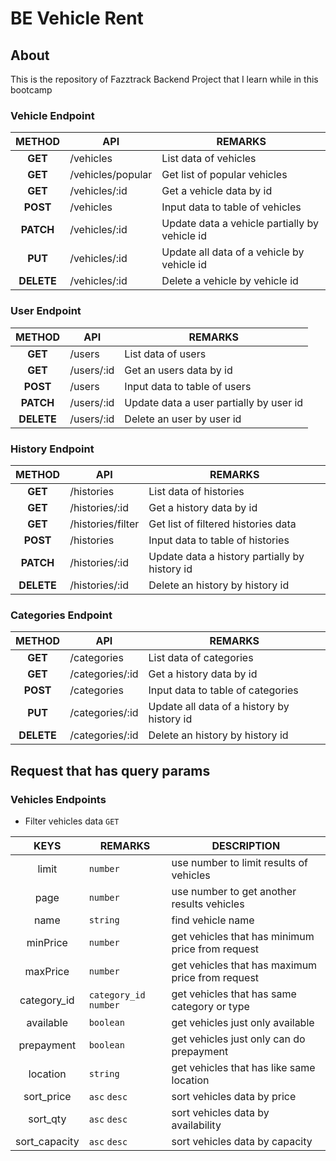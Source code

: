 # BE Vehicle Rent

## About
This is the repository of Fazztrack Backend Project that I learn while in this bootcamp

### Vehicle Endpoint
| METHOD | API | REMARKS|
| :------: | --- | ------ |
| **GET** | /vehicles | List data of vehicles |
| **GET** | /vehicles/popular | Get list of popular vehicles |
| **GET** | /vehicles/:id | Get a vehicle data by id |
| **POST** | /vehicles | Input data to table of vehicles |
| **PATCH** | /vehicles/:id | Update data a vehicle partially by vehicle id |
| **PUT** | /vehicles/:id | Update all data of a vehicle by vehicle id |
| **DELETE** | /vehicles/:id | Delete a vehicle by vehicle id |

### User Endpoint
| METHOD | API | REMARKS|
| :------: | --- | ------ |
| **GET** | /users | List data of users |
| **GET** | /users/:id | Get an users data by id |
| **POST** | /users | Input data to table of users |
| **PATCH** | /users/:id | Update data a user partially by user id |
| **DELETE** | /users/:id | Delete an user by user id |

### History Endpoint
| METHOD | API | REMARKS|
| :------: | --- | ------ |
| **GET** | /histories | List data of histories |
| **GET** | /histories/:id | Get a history data by id |
| **GET** | /histories/filter | Get list of filtered histories data |
| **POST** | /histories | Input data to table of histories |
| **PATCH** | /histories/:id | Update data a history partially by history id |
| **DELETE** | /histories/:id | Delete an history by history id |

### Categories Endpoint
| METHOD | API | REMARKS|
| :------: | --- | ------ |
| **GET** | /categories | List data of categories |
| **GET** | /categories/:id | Get a history data by id |
| **POST** | /categories | Input data to table of categories |
| **PUT** | /categories/:id | Update all data of a history by history id |
| **DELETE** | /categories/:id | Delete an history by history id |


## Request that has query params

### Vehicles Endpoints
- Filter vehicles data ```GET```

| KEYS | REMARKS | DESCRIPTION |
| :------: | ------ |------ |
| limit | ```number``` |use number to limit results of vehicles|
| page |```number```|use number to get another results vehicles|
| name |```string```| find vehicle name |
| minPrice |```number```| get vehicles that has minimum price from request |
| maxPrice |```number```| get vehicles that has maximum price from request |
| category_id |```category_id``` ```number```| get vehicles that has same category or type |
| available |```boolean```| get vehicles just only available |
| prepayment |```boolean```| get vehicles just only can do prepayment |
| location |```string```| get vehicles that has like same location |
| sort_price |```asc``` ```desc```| sort vehicles data by price  |
| sort_qty |```asc``` ```desc```| sort vehicles data by availability |
| sort_capacity |```asc``` ```desc```| sort vehicles data by capacity |
